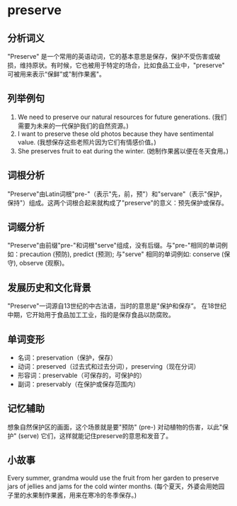 # preserve

## 分析词义

  

"Preserve" 是一个常用的英语动词，它的基本意思是保存，保护不受伤害或破损，维持原状。有时候，它也被用于特定的场合，比如食品工业中，"preserve" 可被用来表示“保鲜”或"制作果酱"。

  

## 列举例句

  

1.  We need to preserve our natural resources for future generations. (我们需要为未来的一代保护我们的自然资源。)
2.  I want to preserve these old photos because they have sentimental value. (我想保存这些老照片因为它们有情感价值。)
3.  She preserves fruit to eat during the winter. (她制作果酱以便在冬天食用。)

  

## 词根分析

  

"Preserve"由Latin词根"pre-"（表示"先，前，预"）和"servare"（表示"保护，保持"）组成。这两个词根合起来就构成了"preserve"的意义：预先保护或保存。

  

## 词缀分析

  

"Preserve"由前缀"pre-"和词根"serve"组成，没有后缀。与"pre-"相同的单词例如：precaution (预防), predict (预测); 与"serve" 相同的单词例如: conserve (保守), observe (观察)。

  

## 发展历史和文化背景

  

"Preserve"一词源自13世纪的中古法语，当时的意思是"保护和保存”。 在18世纪中期，它开始用于食品加工工业，指的是保存食品以防腐败。

  

## 单词变形

  

*   名词：preservation（保护，保存）
*   动词：preserved（过去式和过去分词），preserving（现在分词）
*   形容词：preservable（可保存的，可保护的）
*   副词：preservably（在保护或保存范围内）

  

## 记忆辅助

  

想象自然保护区的画面，这个场景就是要"预防" (pre-) 对动植物的伤害，以此"保护" (serve) 它们，这样就能记住preserve的意思和发音了。

  

## 小故事

  

Every summer, grandma would use the fruit from her garden to preserve jars of jellies and jams for the cold winter months. (每个夏天，外婆会用她园子里的水果制作果酱，用来在寒冷的冬季保存。)
